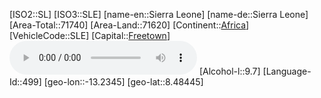 ﻿---
location: [8.48445,-13.2345]
type: Country
tags:
- geo/Country

SpocWebEntityId: 27019
isDeleted: false
confidential: public

---
[ISO2::SL]
[ISO3::SLE]
[name-en::Sierra Leone]
[name-de::Sierra Leone]
[Area-Total::71740]
[Area-Land::71620]
[Continent::[Africa](geo/Continent/Africa.md)]
[VehicleCode::SLE]
[Capital::[Freetown](geo/Continent/Africa/Sierra_Leone/Freetown.md)]
![Anthem-Sierra-leone](xLarge/National-Anthem/Anthem-Sierra-leone.mp3)
[Alcohol-l::9.7]
[Language-Id::499]
[geo-lon::-13.2345]
[geo-lat::8.48445]

